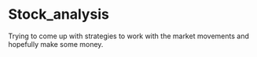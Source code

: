 # Stock_analysis
Trying to come up with strategies to work with the market movements and hopefully make some money.
